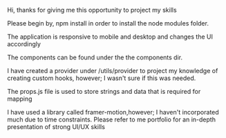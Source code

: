 Hi, thanks for giving me this opportunity to project my skills

Please begin by, npm install in order to install the node modules folder.

The application is responsive to mobile and desktop and changes the UI accordingly

The components can be found under the the components dir.

I have created a provider under /utils/provider to project my knowledge of creating custom hooks, however; I wasn't sure if this was needed.

The props.js file is used to store strings and data that is required for mapping 

I have used a library called framer-motion,however; I haven't incorporated much due to time constraints. Please refer to me portfolio for an in-depth presentation of strong UI/UX skills

